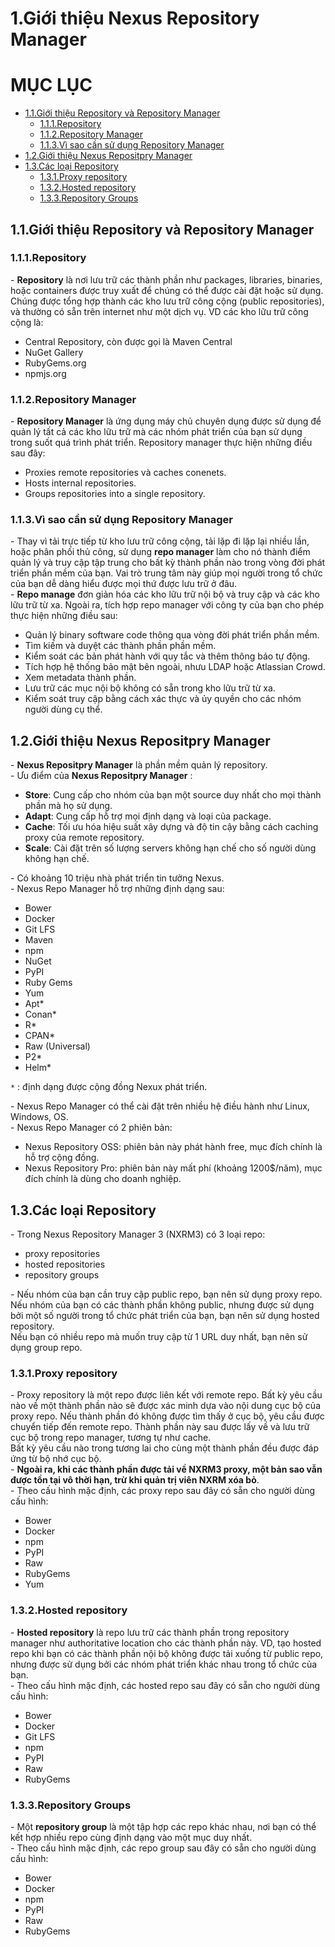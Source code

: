 # 1.Giới thiệu Nexus Repository Manager


# MỤC LỤC
  - [1.1.Giới thiệu Repository và Repository Manager](#11giới-thiệu-repository-và-repository-manager)
    - [1.1.1.Repository](#111repository)
    - [1.1.2.Repository Manager](#112repository-manager)
    - [1.1.3.Vì sao cần sử dụng Repository Manager](#113vì-sao-cần-sử-dụng-repository-manager)
  - [1.2.Giới thiệu Nexus Repositpry Manager](#12giới-thiệu-nexus-repositpry-manager)
  - [1.3.Các loại Repository](#13các-loại-repository)
    - [1.3.1.Proxy repository](#131proxy-repository)
    - [1.3.2.Hosted repository](#132hosted-repository)
    - [1.3.3.Repository Groups](#133repository-groups)



## 1.1.Giới thiệu Repository và Repository Manager
### 1.1.1.Repository
\- **Repository** là nơi lưu trữ các thành phần như packages, libraries, binaries, hoặc containers được truy xuất để chúng có thể được cài đặt hoặc sử dụng.  
Chúng được tổng hợp thành các kho lưu trữ công cộng (public repositories), và thường có sẵn trên internet như một dịch vụ. VD các kho lữu trữ công cộng là:  
- Central Repository, còn được gọi là Maven Central
- NuGet Gallery
- RubyGems.org
- npmjs.org

### 1.1.2.Repository Manager
\- **Repository Manager** là ứng dụng máy chủ chuyên dụng được sử dụng để quản lý tất cả các kho lữu trữ mà các nhóm phát triển của bạn sử dụng trong suốt quá trình phát triển. Repository manager thực hiện những điều sau đây:
- Proxies remote repositories và caches conenets.
- Hosts internal repositories.
- Groups repositories into a single repository.

### 1.1.3.Vì sao cần sử dụng Repository Manager
\- Thay vì tải trực tiếp từ kho lưu trữ công cộng, tải lặp đi lặp lại nhiều lần, hoặc phân phối thủ công, sử dụng **repo manager** làm cho nó thành điểm quản lý và truy cập tập trung cho bất kỳ thành phần nào trong vòng đời phát triển phần mềm của bạn. Vai trò trung tâm này giúp mọi người trong tổ chức của bạn dễ dàng hiểu được mọi thứ được lưu trữ ở đâu.  
\- **Repo manage** đơn giản hóa các kho lữu trữ nội bộ và truy cập và các kho lữu trữ từ xa. Ngoài ra, tích hợp repo manager với công ty của bạn cho phép thực hiện những điều sau:
- Quản lý binary software code thông qua vòng đời phát triển phần mềm.
- Tìm kiếm và duyệt các thành phần phần mềm.
- Kiểm soát các bản phát hành với quy tắc và thêm thông báo tự động.
- Tích hợp hệ thống bảo mật bên ngoài, nhưu LDAP hoặc Atlassian Crowd.
- Xem metadata thành phần.
- Lưu trữ các mục nội bộ không có sẵn trong kho lữu trữ từ xa.
- Kiểm soát truy cập bằng cách xác thực và ủy quyền cho các nhóm người dùng cụ thể.

## 1.2.Giới thiệu Nexus Repositpry Manager
\- **Nexus Repositpry Manager** là phần mềm quản lý repository.  
\- Ưu điểm của **Nexus Repositpry Manager** :  
- **Store**: Cung cấp cho nhóm của bạn một source duy nhất cho mọi thành phần mà họ sử dụng.
- **Adapt**: Cung cấp hỗ trợ mọi định dạng và loại của package.
- **Cache**: Tối ưu hóa hiệu suất xây dựng và độ tin cậy bằng cách caching proxy của remote repository.
- **Scale**: Cài đặt trên số lượng servers không hạn chế  cho số người dùng không hạn chế.

\- Có khoảng 10 triệu nhà phát triển tin tưởng Nexus.  
\- Nexus Repo Manager hỗ trợ những định dạng sau:
- Bower
- Docker
- Git LFS
- Maven
- npm
- NuGet
- PyPI
- Ruby Gems
- Yum
- Apt*
- Conan*
- R*
- CPAN*
- Raw (Universal)
- P2* 
- Helm* 

`*` : định dạng được cộng đồng Nexux phát triển.  

\- Nexus Repo Manager có thể cài đặt trên nhiều hệ điều hành như Linux, Windows, OS.  
\- Nexus Repo Manager có 2 phiên bản:
- Nexus Repository OSS: phiên bản này phát hành free, mục đích chính là hỗ trợ cộng đồng.
- Nexus Repository Pro: phiên bản này mất phí (khoảng 1200$/năm), mục đích chính là dùng cho doanh nghiệp.

## 1.3.Các loại Repository
\- Trong Nexus Repository Manager 3 (NXRM3) có 3 loại repo:
- proxy repositories
- hosted repositories
- repository groups

\- Nếu nhóm của bạn cần truy cập public repo, bạn nên sử dụng proxy repo.  
Nếu nhóm của bạn có các thành phần không public, nhưng được sử dụng bởi một số người trong tổ chức phát triển của bạn, bạn nên sử dụng hosted repository.  
Nếu bạn có nhiều repo mà muốn truy cập từ 1 URL duy nhất, bạn nên sử dụng group repo.  

### 1.3.1.Proxy repository
\- Proxy repository là một repo được liên kết với remote repo. Bất kỳ yêu cầu nào về một thành phần nào sẽ được xác minh dựa vào nội dung cục bộ của proxy repo. Nếu thành phần đó không được tìm thấy ở cục bộ, yêu cầu được chuyển tiếp đến remote repo. Thành phần này sau được lấy về và lưu trữ cục bộ trong repo manager, tương tự như cache.  
Bất kỳ yêu cầu nào trong tương lai cho cùng một thành phần đều được đáp ứng từ bộ nhớ cục bộ.  
\- **Ngoài ra, khi các thành phần được tải về NXRM3 proxy, một bản sao vẫn được tồn tại vô thời hạn, trừ khi quản trị viên NXRM xóa bỏ**.  
\- Theo cấu hình mặc định, các proxy repo sau đây có sẵn cho người dùng cấu hình:  
- Bower
- Docker
- npm
- PyPI
- Raw
- RubyGems
- Yum

### 1.3.2.Hosted repository
\- **Hosted repository** là repo lưu trữ các thành phần trong repository manager như authoritative location cho các thành phần này. VD, tạo hosted repo khi bạn có các thành phần nội bộ không được tải xuống từ public repo, nhưng được sử dụng bởi các nhóm phát triển khác nhau trong tổ chức của bạn.  
\- Theo cấu hình mặc định, các hosted repo sau đây có sẵn cho người dùng cấu hình:  
- Bower
- Docker
- Git LFS
- npm
- PyPI
- Raw
- RubyGems

### 1.3.3.Repository Groups
\- Một **repository group** là một tập hợp các repo khác nhau, nơi bạn có thể kết hợp nhiều repo cùng định dạng vào một mục duy nhất.  
\- Theo cấu hình mặc định, các repo group sau đây có sẵn cho người dùng cấu hình:  
- Bower
- Docker
- npm
- PyPI
- Raw
- RubyGems

